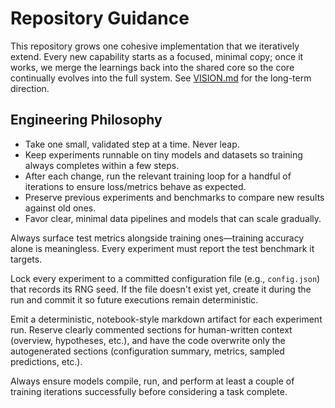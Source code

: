 # Repository Guidance

This repository grows one cohesive implementation that we iteratively extend. Every new capability starts as a focused, minimal copy; once it works, we merge the learnings back into the shared core so the core continually evolves into the full system. See [VISION.md](VISION.md) for the long-term direction.

## Engineering Philosophy
- Take one small, validated step at a time. Never leap.
- Keep experiments runnable on tiny models and datasets so training always completes within a few steps.
- After each change, run the relevant training loop for a handful of iterations to ensure loss/metrics behave as expected.
- Preserve previous experiments and benchmarks to compare new results against old ones.
- Favor clear, minimal data pipelines and models that can scale gradually.

Always surface test metrics alongside training ones—training accuracy alone is meaningless. Every experiment must report the test benchmark it targets.

Lock every experiment to a committed configuration file (e.g., `config.json`) that records its RNG seed. If the file doesn't exist yet, create it during the run and commit it so future executions remain deterministic.

Emit a deterministic, notebook-style markdown artifact for each experiment run. Reserve clearly commented sections for human-written context (overview, hypotheses, etc.), and have the code overwrite only the autogenerated sections (configuration summary, metrics, sampled predictions, etc.).

Always ensure models compile, run, and perform at least a couple of training iterations successfully before considering a task complete.
